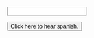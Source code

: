 <script src="https://ajax.googleapis.com/ajax/libs/jquery/3.3.1/jquery.min.js"></script>

<input type="text" id="spanishPhrase">

<button onclick="speakSpanish()">Click here to hear spanish.</button>
 
<script>
 
function speakSpanish() { 
   //var val= prompt("Enter Spanish phrase",""); 
   var val = $('#spanishPhrase').val();
   if (val) 
        location="https://audio1.spanishdict.com/audio?detect_lang=true&text="+val.replace(/\s+/g, '-').toLowerCase()+"&format=mp3";
}
</script>


